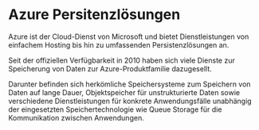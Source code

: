 # Azure Persitenzlösungen

Azure ist der Cloud-Dienst von Microsoft und bietet Dienstleistungen von einfachem Hosting bis hin zu umfassenden Persistenzlösungen an.

Seit der offiziellen Verfügbarkeit in 2010 haben sich viele Dienste zur Speicherung von Daten zur Azure-Produktfamilie dazugesellt.

Darunter befinden sich herkömliche Speichersysteme zum Speichern von Daten auf lange Dauer, Objektspeicher für unstrukturierte Daten sowie verschiedene Dienstleistungen für konkrete Anwendungsfälle unabhängig der eingesetzten Speichertechnologie wie Queue Storage für die Kommunikation zwischen Anwendungen.